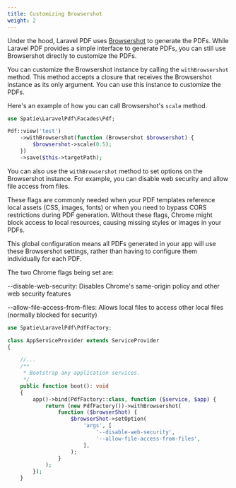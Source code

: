 ```yaml
---
title: Customizing Browsershot
weight: 2
---
```


Under the hood, Laravel PDF uses [Browsershot](https://spatie.be/docs/browsershot) to generate the PDFs. While Laravel PDF provides a simple interface to generate PDFs, you can still use Browsershot directly to customize the PDFs.


You can customize the Browsershot instance by calling the `withBrowsershot` method. This method accepts a closure that receives the Browsershot instance as its only argument. You can use this instance to customize the PDFs.

Here's an example of how you can call Browsershot's `scale` method.

```php
use Spatie\LaravelPdf\Facades\Pdf;

Pdf::view('test')
    ->withBrowsershot(function (Browsershot $browsershot) {
        $browsershot->scale(0.5);
    })
    ->save($this->targetPath);
```

You can also use the `withBrowsershot` method to set options on the Browsershot instance. For example, you can disable web security and allow file access from files.

These flags are commonly needed when your PDF templates reference local assets (CSS, images, fonts) or when you need to bypass CORS restrictions during PDF generation. Without these flags, Chrome might block access to local resources, causing missing styles or images in your PDFs.

This global configuration means all PDFs generated in your app will use these Browsershot settings, rather than having to configure them individually for each PDF.

The two Chrome flags being set are:

--disable-web-security: Disables Chrome's same-origin policy and other web security features

--allow-file-access-from-files: Allows local files to access other local files (normally blocked for security)

```php
use Spatie\LaravelPdf\PdfFactory;

class AppServiceProvider extends ServiceProvider
{

    //...
    /**
     * Bootstrap any application services.
     */
    public function boot(): void
    {
        app()->bind(PdfFactory::class, function ($service, $app) {
            return (new PdfFactory())->withBrowsershot(
                function ($browserShot) {
                    $browserShot->setOption(
                        'args', [
                            '--disable-web-security',
                            '--allow-file-access-from-files',
                        ],
                    );
                }
            );
        });
    }
```

